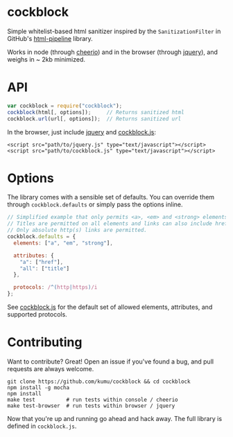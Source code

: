 cockblock
======

Simple whitelist-based html sanitizer inspired by the `SanitizationFilter`
in GitHub's [html-pipeline][html-pipeline] library.

Works in node (through [cheerio][cheerio]) and in the browser
(through [jquery][jquery]), and weighs in ~ 2kb minimized.

# API

```js
var cockblock = require("cockblock");
cockblock(html[, options]);     // Returns sanitized html
cockblock.url(url[, options]);  // Returns sanitized url
```

In the browser, just include [jquery][jquery] and [cockblock.js](dist):

```
<script src="path/to/jquery.js" type="text/javascript"></script>
<script src="path/to/cockblock.js" type="text/javascript"></script>
```

# Options

The library comes with a sensible set of defaults. You can override them
through `cockblock.defaults` or simply pass the options inline.

```js
// Simplified example that only permits <a>, <em> and <strong> elements.
// Titles are permitted on all elements and links can also include href.
// Only absolute http(s) links are permitted.
cockblock.defaults = {
  elements: ["a", "em", "strong"],

  attributes: {
    "a": ["href"],
    "all": ["title"]
  },

  protocols: /^(http|https)/i
};
```

See [cockblock.js][source] for the default set of allowed elements, attributes, and
supported protocols.

# Contributing

Want to contribute? Great! Open an issue if you've found a bug, and pull
requests are always welcome.

```
git clone https://github.com/kumu/cockblock && cd cockblock
npm install -g mocha
npm install
make test          # run tests within console / cheerio
make test-browser  # run tests within browser / jquery
```

Now that you're up and running go ahead and hack away.  The full library
is defined in `cockblock.js`.

[source]: https://github.com/kumu/cockblock.js/blob/master/cockblock.js
[dist]: https://github.com/kumu/cockblock.js/blob/master/dist/cockblock.js
[html-pipeline]: https://github.com/jch/html-pipeline
[cheerio]: https://github.com/MatthewMueller/cheerio
[jquery]: https://github.com/jquery/jquery

